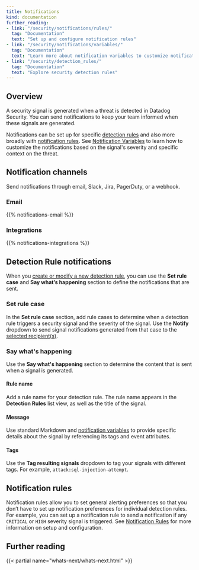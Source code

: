 ```yaml
---
title: Notifications
kind: documentation
further_reading:
- link: "/security/notifications/rules/"
  tag: "Documentation"
  text: "Set up and configure notification rules"
- link: "/security/notifications/variables/"
  tag: "Documentation"
  text: "Learn more about notification variables to customize notifications"
- link: "/security/detection_rules/"
  tag: "Documentation"
  text: "Explore security detection rules"
---
```


## Overview

A security signal is generated when a threat is detected in Datadog Security. You can send notifications to keep your team informed when these signals are generated. 

Notifications can be set up for specific [detection rules](#detection-rules-notifications) and also more broadly with [notification rules](#notification-rules). See [Notification Variables][1] to learn how to customize the notifications based on the signal's severity and specific context on the threat. 

## Notification channels

Send notifications through email, Slack, Jira, PagerDuty, or a webhook. 

### Email

{{% notifications-email %}}

### Integrations

{{% notifications-integrations %}}

## Detection Rule notifications

When you [create or modify a new detection rule][2], you can use the **Set rule case** and **Say what’s happening** section to define the notifications that are sent. 

### Set rule case

In the **Set rule case** section, add rule cases to determine when a detection rule triggers a security signal and the severity of the signal. Use the **Notify** dropdown to send signal notifications generated from that case to the [selected recipient(s)](#notification-channels). 

### Say what's happening

Use the **Say what's happening** section to determine the content that is sent when a signal is generated. 

#### Rule name

Add a rule name for your detection rule. The rule name appears in the **Detection Rules** list view, as well as the title of the signal. 

#### Message

Use standard Markdown and [notification variables][1] to provide specific details about the signal by referencing its tags and event attributes.

#### Tags

Use the **Tag resulting signals** dropdown to tag your signals with different tags. For example, `attack:sql-injection-attempt`. 

## Notification rules

Notification rules allow you to set general alerting preferences so that you don’t have to set up notification preferences for individual detection rules. For example, you can set up a notification rule to send a notification if any `CRITICAL` or `HIGH` severity signal is triggered. See [Notification Rules][3] for more information on setup and configuration.

## Further reading

{{< partial name="whats-next/whats-next.html" >}}

[1]: /security/notifications/variables/
[2]: /security/detection_rules/#creating-and-managing-detection-rules
[3]: /security/notifications/rules/
